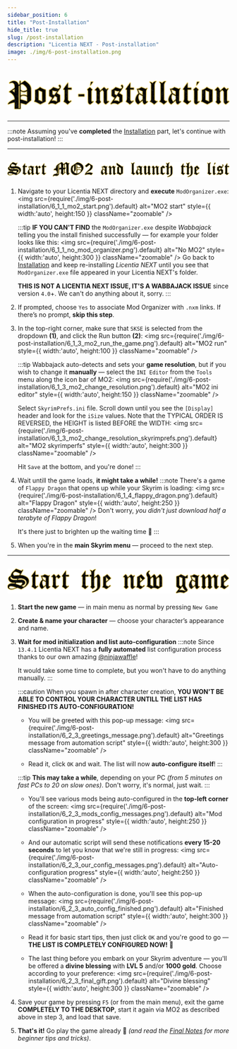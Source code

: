 ```yaml
---
sidebar_position: 6
title: "Post-Installation"
hide_title: true
slug: /post-installation
description: "Licentia NEXT - Post-installation"
image: ./img/6-post-installation.png
---
```


# ![Post-Installation](./img/6-post-installation.png)

---

:::note
Assuming you've **completed** the [Installation](/installation) part, let's continue with post-installation!
:::

---

## ![Start MO2 and launch the list](./img/6-post-installation/6-1-start-mo2-and-launch-the-list.png)

1. Navigate to your Licentia NEXT directory and **execute** `ModOrganizer.exe`:
    <img 
        src={require('./img/6-post-installation/6_1_1_mo2_start.png').default}
        alt="MO2 start"
        style={{ width:'auto', height:150 }}
        className="zoomable"
    />

    :::tip
    **IF YOU CAN'T FIND** the `ModOrganizer.exe` despite *Wabbajack* telling you the install finished successfully &mdash; for example your folder looks like this:
        <img 
            src={require('./img/6-post-installation/6_1_1_no_mod_organizer.png').default}
            alt="No MO2"
            style={{ width:'auto', height:300 }}
            className="zoomable"
        />
    Go back to [Installation](installation#download-and-install-the-list) and keep re-installing _Licentia NEXT_ until you see that `ModOrganizer.exe` file appeared in your Licentia NEXT's folder.

    **THIS IS NOT A LICENTIA NEXT ISSUE, IT'S A WABBAJACK ISSUE** since version `4.0`+. We can't do anything about it, sorry.
    :::

2. If prompted, choose `Yes` to associate Mod Organizer with `.nxm` links. If there’s no prompt, **skip this step**.

3. In the top-right corner, make sure that `SKSE` is selected from the dropdown **(1)**, and click the Run button **(2)**:
    <img 
        src={require('./img/6-post-installation/6_1_3_mo2_run_the_game.png').default}
        alt="MO2 run"
        style={{ width:'auto', height:100 }}
        className="zoomable"
    />

    :::tip
    Wabbajack auto-detects and sets your **game resolution**, but if you wish to change it **manually** &mdash; select the `INI Editor` from the `Tools` menu along the icon bar of MO2:
        <img 
            src={require('./img/6-post-installation/6_1_3_mo2_change_resolution.png').default}
            alt="MO2 ini editor"
            style={{ width:'auto', height:150 }}
            className="zoomable"
        />

    Select `SkyrimPrefs.ini` file. Scroll down until you see the `[Display]` header and look for the `iSize` values. Note that the TYPICAL ORDER IS REVERSED, the HEIGHT is listed BEFORE the WIDTH:
        <img 
            src={require('./img/6-post-installation/6_1_3_mo2_change_resolution_skyrimprefs.png').default}
            alt="MO2 skyrimperfs"
            style={{ width:'auto', height:300 }}
            className="zoomable"
        />

    Hit `Save` at the bottom, and you're done!
    :::

4. Wait untill the game loads, **it might take a while!** 
    :::note
    There's a game of `Flappy Dragon` that opens up while your Skyrim is loading:
    <img 
        src={require('./img/6-post-installation/6_1_4_flappy_dragon.png').default}
        alt="Flappy Dragon"
        style={{ width:'auto', height:250 }}
        className="zoomable"
    />
    Don't worry, _you didn't just download half a terabyte of Flappy Dragon_!

    It's there just to brighten up the waiting time :dragon_face:
    :::

5. When you're in the **main Skyrim menu** &mdash; proceed to the next step.

---

## ![Start the new game](./img/6-post-installation/6-2-start-the-new-game.png)

1. **Start the new game** &mdash; in main menu as normal by pressing `New Game`

2. **Create & name your character** &mdash; choose your character’s appearance and name.

3. **Wait for mod initialization and list auto-configuration**
    :::note
    Since `13.4.1` Licentia NEXT has a **fully automated** list configuration process thanks to our own amazing [@ninjawaffle](https://next.nexusmods.com/profile/ninjawaffle1?gameId=1704)! 

    It would take some time to complete, but you won't have to do anything manually.
    :::

    :::caution
    When you spawn in after character creation, **YOU WON'T BE ABLE TO CONTROL YOUR CHARACTER UNTILL THE LIST HAS FINISHED ITS AUTO-CONFIGURATION!**

    - You will be greeted with this pop-up message:
        <img 
            src={require('./img/6-post-installation/6_2_3_greetings_message.png').default}
            alt="Greetings message from automation script"
            style={{ width:'auto', height:300 }}
            className="zoomable"
        />

    - Read it, click `OK` and wait. The list will now **auto-configure itself**!
    :::

    :::tip
    **This may take a while**, depending on your PC _(from 5 minutes on fast PCs to 20 on slow ones)_. Don't worry, it's normal, just wait.
    :::

    - You'll see various mods being auto-configured in the **top-left corner** of the screen:
        <img 
            src={require('./img/6-post-installation/6_2_3_mods_config_messages.png').default}
            alt="Mod configuration in progress"
            style={{ width:'auto', height:250 }}
            className="zoomable"
        />

    - And our automatic script will send these notifications **every 15-20 seconds** to let you know that we're still in progress:
        <img 
            src={require('./img/6-post-installation/6_2_3_our_config_messages.png').default}
            alt="Auto-configuration progress"
            style={{ width:'auto', height:250 }}
            className="zoomable"
        />

    - When the auto-configuration is done, you'll see this pop-up message:
        <img 
            src={require('./img/6-post-installation/6_2_3_auto_config_finished.png').default}
            alt="Finished message from automation script"
            style={{ width:'auto', height:300 }}
            className="zoomable"
        />

    - Read it for basic start tips, then just click `OK` and you're good to go &mdash; **THE LIST IS COMPLETELY CONFIGURED NOW!** 🎉

    - The last thing before you embark on your Skyrim adventure &mdash; you'll be offered a **divine blessing** with **LVL 5** and/or **1000 gold**. Choose according to your preference:
        <img 
            src={require('./img/6-post-installation/6_2_3_final_gift.png').default}
            alt="Divine blessing"
            style={{ width:'auto', height:300 }}
            className="zoomable"
        />

4. Save your game by pressing `F5` (or from the main menu), exit the game **COMPLETELY TO THE DESKTOP**, start it again via MO2 as described above in step 3, and load that save.

5. **That's it!** Go play the game already :birthday: *(and read the [Final Notes](/final-notes) for more beginner tips and tricks)*.